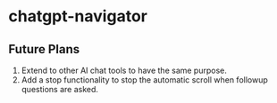 # chatgpt-navigator

## Future Plans
1. Extend to other AI chat tools to have the same purpose.
2. Add a stop functionality to stop the automatic scroll when followup questions are asked. 